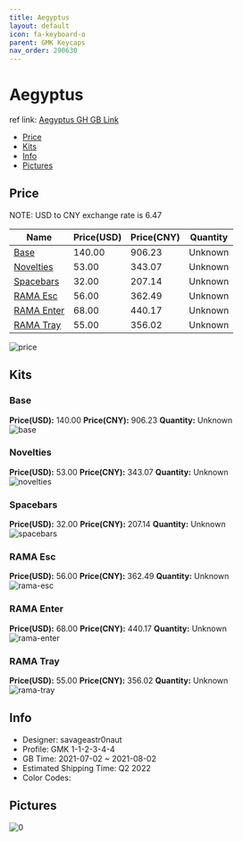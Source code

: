 ```yaml
---
title: Aegyptus 
layout: default
icon: fa-keyboard-o
parent: GMK Keycaps
nav_order: 290630
---
```


# Aegyptus 

ref link: [Aegyptus GH GB Link](https://geekhack.org/index.php?topic=113633.0)

* [Price](#price)
* [Kits](#kits)
* [Info](#info)
* [Pictures](#pictures)

## Price

NOTE: USD to CNY exchange rate is 6.47

| Name          | Price(USD)   |  Price(CNY) | Quantity |
| ------------- | ------------ |  ---------- | -------- |
|[Base](#base)|140.00|906.23|Unknown|
|[Novelties](#novelties)|53.00|343.07|Unknown|
|[Spacebars](#spacebars)|32.00|207.14|Unknown|
|[RAMA Esc](#rama-esc)|56.00|362.49|Unknown|
|[RAMA Enter](#rama-enter)|68.00|440.17|Unknown|
|[RAMA Tray](#rama-tray)|55.00|356.02|Unknown|

<img src="{{ 'assets/images/gmk-keycaps/Aegyptus/price.png' | relative_url }}" alt="price" class="image featured">

## Kits
### Base  
**Price(USD):** 140.00	**Price(CNY):** 906.23	**Quantity:** Unknown  
<img src="{{ 'assets/images/gmk-keycaps/Aegyptus/kits_pics/base.jpg' | relative_url }}" alt="base" class="image featured">

### Novelties  
**Price(USD):** 53.00	**Price(CNY):** 343.07	**Quantity:** Unknown  
<img src="{{ 'assets/images/gmk-keycaps/Aegyptus/kits_pics/novelties.jpg' | relative_url }}" alt="novelties" class="image featured">

### Spacebars  
**Price(USD):** 32.00	**Price(CNY):** 207.14	**Quantity:** Unknown  
<img src="{{ 'assets/images/gmk-keycaps/Aegyptus/kits_pics/spacebars.jpg' | relative_url }}" alt="spacebars" class="image featured">

### RAMA Esc  
**Price(USD):** 56.00	**Price(CNY):** 362.49	**Quantity:** Unknown  
<img src="{{ 'assets/images/gmk-keycaps/Aegyptus/kits_pics/rama-esc.png' | relative_url }}" alt="rama-esc" class="image featured">

### RAMA Enter  
**Price(USD):** 68.00	**Price(CNY):** 440.17	**Quantity:** Unknown  
<img src="{{ 'assets/images/gmk-keycaps/Aegyptus/kits_pics/rama-enter.png' | relative_url }}" alt="rama-enter" class="image featured">

### RAMA Tray  
**Price(USD):** 55.00	**Price(CNY):** 356.02	**Quantity:** Unknown  
<img src="{{ 'assets/images/gmk-keycaps/Aegyptus/kits_pics/rama-tray.png' | relative_url }}" alt="rama-tray" class="image featured">

## Info
* Designer: savageastr0naut  
* Profile: GMK 1-1-2-3-4-4  
* GB Time: 2021-07-02 ~ 2021-08-02  
* Estimated Shipping Time: Q2 2022  
* Color Codes:  


## Pictures  
<img src="{{ 'assets/images/gmk-keycaps/Aegyptus/rendering_pics/0.png' | relative_url }}" alt="0" class="image featured">
